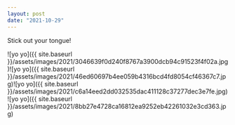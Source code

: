 ```yaml
---
layout: post
date: "2021-10-29"
---
```


Stick out your tongue!

![yo yo]({{ site.baseurl }}/assets/images/2021/3046639f0d240f8767a3900dcb94c91523f4f02a.jpg)![yo yo]({{ site.baseurl }}/assets/images/2021/46ed60697b4ee059b4316bcd4fd8054cf46367c7.jpg)![yo yo]({{ site.baseurl }}/assets/images/2021/c6a14eed2dd032535dac411128c37277dec3e7fe.jpg)![yo yo]({{ site.baseurl }}/assets/images/2021/8bb27e4728ca16812ea9252eb42261032e3cd363.jpg)
